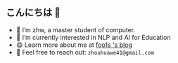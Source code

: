 ## こんにちは 👋
- :moyai: I’m zhw, a master student of computer.
- 🌱 I’m currently interested in NLP and AI for Education
- 😄 Learn more about me at [foo1s 's blog](foo1s.github.io)
- :email: Feel free to reach out: `zhouhuawe41@gmail.com`

